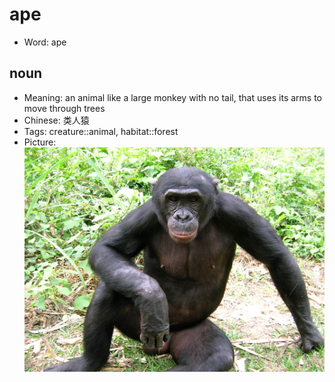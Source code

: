 # ape

- Word: ape

## noun

- Meaning: an animal like a large monkey with no tail, that uses its arms to move through trees
- Chinese: 类人猿
- Tags: creature::animal, habitat::forest
- Picture: ![ape](images/ape.jpg)

